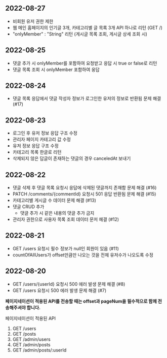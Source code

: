 ## 2022-08-27
- 비회원 유저 권한 제한
- 웹 메인 홈페이지의 인기글 3개, 카테고리별 글 목록 3개 API 하나로 리턴 (GET /)
- "onlyMember" : "String" 리턴 (게시글 목록 조회, 게시글 상세 조회 시)


## 2022-08-25
- 댓글 추가 시 onlyMember를 포함하여 요청받고 응답 시 true or false로 리턴
- 댓글 목록 조회 시 onlyMember 포함하여 웅답


## 2022-08-24
- 댓글 목록 응답에서 댓글 작성자 정보가 로그인한 유저의 정보로 반환됨 문제 해결 (#17)


## 2022-08-23
- 로그인 후 유저 정보 응답 구조 수정
- 관리자 페이지 카테고리 값 수정
- 유저 정보 응답 구조 수정
- 카테고리 목록 한글로 리턴
- 삭제되지 않은 답글이 존재하는 댓글의 경우 canceledAt 보내기

## 2022-08-22
- 댓글 삭제 후 댓글 목록 요청시 응답에 삭제된 댓글까지 존재함 문제 해결 (#16)
- PATCH /comments/{commentId} 요청시 501 응답 반환됨 문제 해결 (#15)
- 카테고리별 게시글 수 데이터 문제 해결 (#13)
- 댓글 CRUD 추가
  - 댓글 추가 시 같은 내용의 댓글 추가 금지
- 관리자 권한으로 사용자 목록 조회 데이터 문저 헤결 (#12)


## 2022-08-21
- GET /users 요청시 필수 정보가 null인 회원이 있음 (#11)
- countOfAllUsers가 offset만큼만 나오는 것을 전체 유저수가 나오도록 수정

## 2022-08-20
- GET /users/{userId} 요청시 500 에러 발생 문제 해결 (#8)
- GET /users 요청시 500 에러 발생 문제 해결 (#7)

**페이지네이션이 적용된 API를 전송할 때는 offset과 pageNum을 필수적으로 함께 전송해주셔야 합니다.**

페이지네이션이 적용된 API
1. GET /users
2. GET /posts
3. GET /admin/users
4. GET /admin/posts
5. GET /admin/posts/:userId
